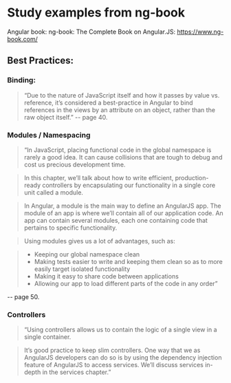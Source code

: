 # Study examples from ng-book

Angular book: ng-book: The Complete Book on Angular.JS: <https://www.ng-book.com/>

## Best Practices:

### Binding:

> “Due to the nature of JavaScript itself and how it passes by value vs. reference, it’s considered a best-practice in Angular to bind references in the views by an attribute on an object, rather than the raw object itself.” -- page 40.


### Modules / Namespacing

> “In JavaScript, placing functional code in the global namespace is rarely a good idea. It can cause collisions that are tough to debug and cost us precious development time.

> In this chapter, we’ll talk about how to write efficient, production-ready controllers by encapsulating our functionality in a single core unit called a module.

> In Angular, a module is the main way to define an AngularJS app. The module of an app is where we’ll contain all of our application code. An app can contain several modules, each one containing code that pertains to specific functionality.

> Using modules gives us a lot of advantages, such as:

> * Keeping our global namespace clean
> * Making tests easier to write and keeping them clean so as to more easily target isolated functionality
> * Making it easy to share code between applications
> * Allowing our app to load different parts of the code in any order”

-- page 50.

### Controllers

> “Using controllers allows us to contain the logic of a single view in a single container.

> It’s good practice to keep slim controllers. One way that we as AngularJS developers can do so is by using the dependency injection feature of AngularJS to access services. We’ll discuss services in-depth in the services chapter.”

